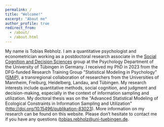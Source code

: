 ```yaml
---
permalink: /
title: "Welcome!"
excerpt: "About me"
author_profile: true
redirect_from: 
  - /about/
  - /about.html
---
```


My name is Tobias Rebholz. I am a quantitative psychologist and econometrician working as a postdoctoral research associate in the <a href='https://uni-tuebingen.de/en/174183'>Social Cognition and Decision Sciences</a> group at the Psychology Department of the University of Tübingen in Germany. I received my PhD in 2023 from the DFG-funded Research Training Group "Statistical Modeling in Psychology" (<a href='https://www.uni-mannheim.de/smip/team/phd-candidates/cohort-2020/tobias-rebholz/'>SMiP</a>), a transregional collaboration of researchers from the Universities of Mannheim, Freiburg, Heidelberg, Landau, and Tübingen. My research interests include quantitative methods, social cognition, and judgment and decision-making, especially in the context of information sampling and utilization. My doctoral thesis was on the "Advanced Statistical Modeling of Ecological Constraints in Information Sampling and Utilization" (<a href='http://doi.org/10.15496/publikation-83023'>http://doi.org/10.15496/publikation-83023</a>). More information on my research can be found on this website. Please don’t hesitate to contact me if you have any questions (<a href='mailto:tobias.rebholz@uni-tuebingen.de'>tobias.rebholz@uni-tuebingen.de</a>.
